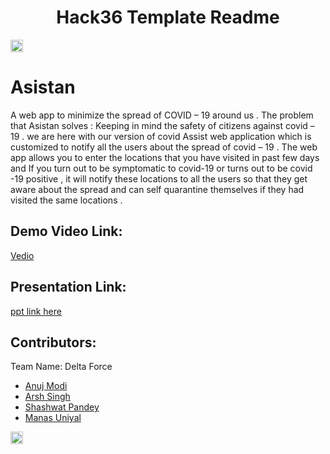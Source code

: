 <h1 align="center">Hack36 Template Readme</h1>
<p align="center">
</p>

<a href="https://hack36.com"> <img src="http://bit.ly/BuiltAtHack36" height=20px> </a>

# Asistan
A  web app to minimize the spread of COVID – 19 around us . 
 The problem that Asistan solves :
Keeping in mind the safety of citizens against covid – 19 . we are here with our version of covid Assist web application which is customized to notify all the users about the spread of covid – 19 . 
The web app allows you to enter the locations that you have visited in past few days and If you turn out to be symptomatic to covid-19 or turns out to be covid -19 positive , it  will notify these locations to all the users so that they get aware about the spread and can self quarantine themselves if they had visited the same locations .

## Demo Video Link:
  <a href="https://www.youtube.com/watch?v=DAADUhJJbCU">Vedio</a>
  
## Presentation Link:
  <a href="https://docs.google.com/presentation/d/1EXRWtmZPZkoawLdeBqPW0oojuBdbXlQd/edit?usp=drive_web&ouid=105478823333836215641&rtpof=true"> ppt link here </a>


## Contributors:

Team Name: Delta Force

* [Anuj Modi](https://github.com/akash-kd)
* [Arsh Singh](https://github.com/sherya119)
* [Shashwat Pandey](https://github.com/prackode)
* [Manas Uniyal](https://github.com/got5PH1NE)

<a href="https://hack36.com"> <img src="http://bit.ly/BuiltAtHack36" height=20px> </a>
